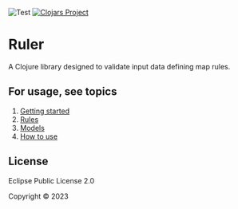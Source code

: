
![Test](https://github.com/bbortolli/clj-ruler/actions/workflows/clojure-test.yaml/badge.svg) [![Clojars Project](https://img.shields.io/clojars/v/org.clojars.bbortolli/ruler.svg)](https://clojars.org/org.clojars.bbortolli/ruler)


# Ruler

A Clojure library designed to validate input data defining map rules.

## For usage, see topics
1. [Getting started](./doc/01-getting-started.md)
2. [Rules](./doc/02-rules.md)
3. [Models](./doc/03-models.md)
4. [How to use](./doc/04-how-to-use.md)

## License

Eclipse Public License 2.0

Copyright © 2023
